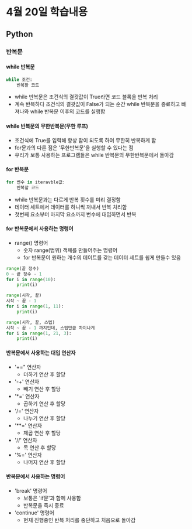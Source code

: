 # 4월 20일 학습내용
## Python
### 반복문

#### while 반복문
```python
while 조건:
    반복할 코드
```
- while 반복문은 조건식의 결괏값이 True라면 코드 블록을 반복 처리
- 계속 반복하다 조건식의 결괏값이 False가 되는 순간 while 반복문을 종료하고 빠져나와 while 반복문 이후의 코드를 실행함

#### while 반복문의 무한반복문(무한 루프)
- 조건식에 True를 입력해 항상 참이 되도록 하여 무한히 반복하게 함
- for문과의 다른 점은 '무한반복문'을 실행할 수 있다는 점
- 우리가 보통 사용하는 프로그램들은 while 반복문의 무한반복문에서 돌아감

#### for 반복문
```python
for 변수 in iteravble값:
    반복할 코드
```
- while 반복문과는 다르게 반복 횟수를 미리 결정함
- 데이터 세트에서 데이터를 하니씩 꺼내서 반복 처리함
- 첫번째 요소부터 마지막 요소까지 변수에 대입하면서 반복

#### for 반복문에서 사용하는 명령어
- range() 명령어
    - 숫자 range(범위) 객체를 만들어주는 명령어
    - for 반복문이 원하는 개수의 데이트를 갖는 데이터 세트를 쉽게 만들수 있음
```python
range(끝 정수)
0 ~ 끝 정수 - 1
for i in range(10): 
    print(i)
```
```python
range(시작, 끝)
시작 ~ 끝 - 1
for i in range(1, 11): 
    print(i)
```
```python
range(시작, 끝, 스텝)
시작 ~ 끝 - 1 까지인데, 스텝만큼 차이나게 
for i in range(1, 21, 3):
    print(i)
```
#### 반복문에서 사용하는 대입 연산자
- '+=" 연산자
    - 더하기 연산 후 할당
- '-+' 연산자
    - 빼기 연산 후 할당
- '*=' 연산자
    - 곱하기 연산 후 할당
- '/=' 연산자
    - 나누기 연산 후 할당
- '**=' 연산자
    - 제곱 연산 후 할당
- '//' 연산자
    - 목 연산 후 할당
- '%=' 연산자
    - 나머지 연산 후 할당
  
#### 반복문에서 사용하는 명령어
- 'break' 명령어
    - 보통은 'if문'과 함께 사용함 
    - 반복문을 즉시 종료
- 'continue' 명령어
    - 현재 진행중인 반복 처리를 중단하고 처음으로 돌아감